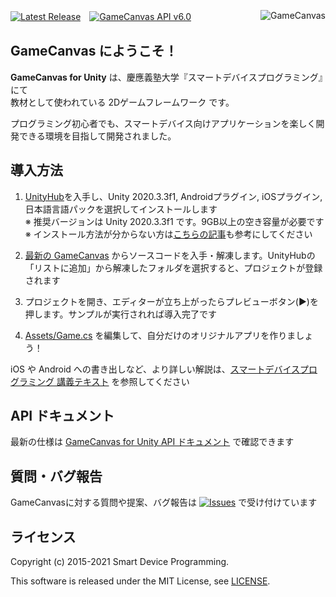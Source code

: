 [![Latest Release](https://img.shields.io/github/release/sfc-sdp/GameCanvas-Unity.svg)](https://github.com/sfc-sdp/GameCanvas-Unity/releases/latest)　[![GameCanvas API v6.0](https://img.shields.io/badge/GameCanvas%20API-v6.0-yellow.svg)](https://sfc-sdp.github.io/GameCanvas-Unity/)
[<img alt="GameCanvas" align="right" src="Assets/GameCanvas/Icons/icon_android_full.png"/>](https://github.com/sfc-sdp/GameCanvas-Unity/releases/latest)

## GameCanvas にようこそ！

**GameCanvas for Unity** は、慶應義塾大学『スマートデバイスプログラミング』にて  
教材として使われている 2Dゲームフレームワーク です。

プログラミング初心者でも、スマートデバイス向けアプリケーションを楽しく開発できる環境を目指して開発されました。

## 導入方法
1. [UnityHub](https://unity3d.com/jp/get-unity/download)を入手し、Unity 2020.3.3f1, Androidプラグイン, iOSプラグイン, 日本語言語パックを選択してインストールします  
※ 推奨バージョンは Unity 2020.3.3f1 です。9GB以上の空き容量が必要です  
※ インストール方法が分からない方は[こちらの記事](https://creive.me/archives/13376/)も参考にしてください

2. [最新の GameCanvas](https://github.com/sfc-sdp/GameCanvas-Unity/releases/latest) からソースコードを入手・解凍します。UnityHubの「リストに追加」から解凍したフォルダを選択すると、プロジェクトが登録されます

3. プロジェクトを開き、エディターが立ち上がったらプレビューボタン(▶️)を押します。サンプルが実行されれば導入完了です

4. [Assets/Game.cs](Assets/Game.cs) を編集して、自分だけのオリジナルアプリを作りましょう！

iOS や Android への書き出しなど、より詳しい解説は、[スマートデバイスプログラミング 講義テキスト](https://github.com/sfc-sdp/SDP-Textbook) を参照してください

## API ドキュメント
最新の仕様は [GameCanvas for Unity API ドキュメント](https://sfc-sdp.github.io/GameCanvas-Unity/) で確認できます

## 質問・バグ報告
GameCanvasに対する質問や提案、バグ報告は [![Issues](https://img.shields.io/github/issues/sfc-sdp/GameCanvas-Unity.svg)](https://github.com/sfc-sdp/GameCanvas-Unity/issues) で受け付けています

## ライセンス
Copyright (c) 2015-2021 Smart Device Programming.

This software is released under the MIT License, see [LICENSE](LICENSE).
